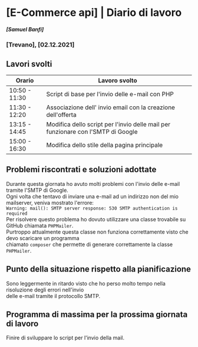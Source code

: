 # [E-Commerce api] | Diario di lavoro
##### [Samuel Banfi]
### [Trevano], [02.12.2021]

## Lavori svolti


| Orario | Lavoro svolto |
| ------ | ------------- |
| 10:50 - 11:30 | Script di base per l'invio delle e-mail con PHP |
| 11:30 - 12:20 | Associazione dell' invio email con la creazione dell'offerta |
| 13:15 - 14:45 | Modifica dello script per l'invio delle mail per funzionare con l'SMTP di Google |
| 15:00 - 16:30 | Modifica dello stile della pagina principale |

##  Problemi riscontrati e soluzioni adottate

Durante questa giornata ho avuto molti problemi con l'invio delle e-mail tramite l'SMTP di Google.<br>
Ogni volta che tentavo di inviare una e-mail ad un indirizzo non del mio mailserver, veniva mostrato l'errore:<br>
`Warning: mail(): SMTP server response: 530 SMTP authentication is required`<br>
Per risolvere questo problema ho dovuto utilizzare una classe trovabile su GitHub chiamata `PHPMailer`.<br>
Purtroppo attualmente questa classe non funziona correttamente visto che devo scaricare un programma<br>
chiamato `composer` che permette di generare correttamente la classe `PHPMailer`. 
    
##  Punto della situazione rispetto alla pianificazione

Sono leggermente in ritardo visto che ho perso molto tempo nella risoluzione degli errori nell'invio <br>
delle e-mail tramite il protocollo SMTP.

## Programma di massima per la prossima giornata di lavoro

Finire di sviluppare lo script per l'invio della mail.